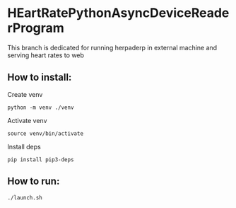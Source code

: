 # HEartRatePythonAsyncDeviceReaderProgram

This branch is dedicated for running herpaderp in external machine and serving heart rates to web

## How to install:

Create venv
```
python -m venv ./venv 
```
Activate venv
```
source venv/bin/activate
```
Install deps
```
pip install pip3-deps 
```
## How to run:
```
./launch.sh
```
